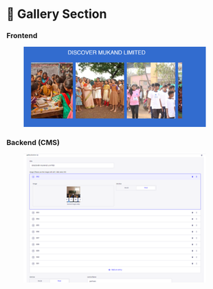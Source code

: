 # 📎 Gallery Section

### **Frontend**

<figure><img src="../../.gitbook/assetsMukand/Gallery-section.png" alt=""><figcaption></figcaption></figure>

### Backend (CMS)

<figure><img src="../../.gitbook/assetsMukand/Gallery-section-cms.png" alt=""><figcaption></figcaption></figure>
